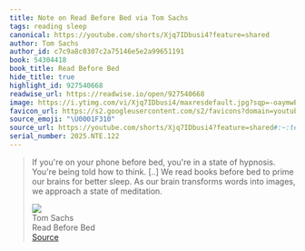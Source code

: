 ```yaml
---
title: Note on Read Before Bed via Tom Sachs
tags: reading sleep
canonical: https://youtube.com/shorts/Xjq7IDbusi4?feature=shared
author: Tom Sachs
author_id: c7c9a8c0307c2a75146e5e2a99651191
book: 54304418
book_title: Read Before Bed
hide_title: true
highlight_id: 927540668
readwise_url: https://readwise.io/open/927540668
image: https://i.ytimg.com/vi/Xjq7IDbusi4/maxresdefault.jpg?sqp=-oaymwEmCIAKENAF8quKqQMa8AEB-AG2CIACgA-KAgwIABABGH8gRygyMA8=&rs=AOn4CLDknpS_KPdHhFLcODq_nNUZyw8trQ
favicon_url: https://s2.googleusercontent.com/s2/favicons?domain=youtube.com
source_emoji: "\U0001F310"
source_url: https://youtube.com/shorts/Xjq7IDbusi4?feature=shared#:~:text=If%20you%27re%20on,state%20of%20meditation.
serial_number: 2025.NTE.122
---
```

> If you're on your phone before bed, you're in a state of hypnosis. You're being told how to think. [..] We read books before bed to prime our brains for better sleep. As our brain transforms words into images, we approach a state of meditation.
> <div class="quoteback-footer"><div class="quoteback-avatar"><img class="mini-favicon" src="https://s2.googleusercontent.com/s2/favicons?domain=youtube.com"></div><div class="quoteback-metadata"><div class="metadata-inner"><span style="display:none">FROM:</span><div aria-label="Tom Sachs" class="quoteback-author"> Tom Sachs</div><div aria-label="Read Before Bed" class="quoteback-title"> Read Before Bed</div></div></div><div class="quoteback-backlink"><a target="_blank" aria-label="go to the full text of this quotation" rel="noopener" href="https://youtube.com/shorts/Xjq7IDbusi4?feature=shared#:~:text=If%20you%27re%20on,state%20of%20meditation." class="quoteback-arrow"> Source</a></div></div>
